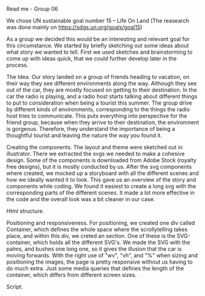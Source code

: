 Read me - Group 06

We chose UN sustainable goal number 15 – Life On Land
(The reasearch was done mainly on https://sdgs.un.org/goals/goal15)

As a group we decided this would be an interesting and relevant goal for this circumstance. We started by briefly sketching out some ideas about what story we wanted to tell. First we used sketches and brainstorming to come up with ideas quick, that we could further develop later in the process.

The Idea.
Our story landed on a group of friends heading to vacation, on their way they see different environments along the way. Although they see out of the car, they are mostly focused on getting to their destination. In the car the radio is playing, and a radio host starts talking about different things to put to consideration when being a tourist this summer. The group drive by different kinds of environments, corresponding to the things the radio host tries to communicate. This puts everything into perspective for the friend group, because when they arrive to their destination, the environment is gorgeous. Therefore, they understand the importance of being a thoughtful tourist and leaving the nature the way you found it. 

Creating the components.
The layout and theme were sketched out in illustrator. There we extracted the svgs we needed to make a cohesive design. Some of the components is downloaded from Adobe Stock (royalty free designs), but it is mostly conducted by us. After the svg components where created, we mocked up a storyboard with all the different scenes and how we ideally wanted it to look. This gave us an overview of the story and components while coding.  We found it easiest to create a long svg with the corresponding parts of the different scenes. It made a lot more effective in the code and the overall look was a bit cleaner in our case. 

Html structure.

Positioning and responsiveness.
For positioning, we created one div called Container, which defines the whole space where the scrollytelling takes place, and within this div, we creted an section. One of these is the SVG-container, which holds all the different SVG's. We made the SVG with the palms, and bushes one long one, so it gives the illusion that the car is moving forwards. With the right use of "wv", "vh", and "%" when sizing and positioning the images, the page is pretty responsive without us having to do much extra. Just some media queries that defines the length of the container, which differs from different screen sizes. 

Script.




